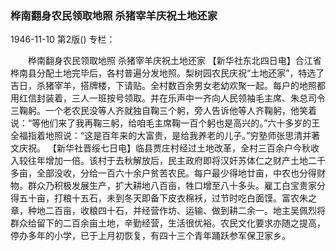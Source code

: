 ### 桦南翻身农民领取地照  杀猪宰羊庆祝土地还家

1946-11-10
第2版()
专栏：

　　桦南翻身农民领取地照
    杀猪宰羊庆祝土地还家
    【新华社东北四日电】合江省桦南县分配土地完毕后，各村普遍分发地照。梨树园农民庆祝“土地还家”，特选了吉日，杀猪宰羊，搭牌楼，下请贴。全村数百余男女老幼欢聚一起。每户的地照都用红信封装着，三人一班按号领取。并在乐声中一齐向人民领袖毛主席、朱总司令三鞠躬。一个老农民没等人齐就独自鞠三个躬，旁人告诉他等人齐鞠躬，他笑着说：“等他们来了我再鞠三躬，给咱毛主席鞠一百个躬也是高兴的。”六十多岁的王全福指着地照说：“这是百年来的大富贵，是给我养老的儿子。”穷塾师张思清并著文庆祝。
    【新华社晋绥七日电】临县贾庄村经过土地改革，全村三百余户今秋收入较往年增加一倍。该村于去秋解放后，民主政府即将汉奸苏体仁之财产土地二千多亩，全部没收，分给一百六十余户贫苦农民。每户最少得地廿亩，中农也分得财物。群众乃积极发展生产，扩大耕地八百亩，牲口增至八十多头。雇工白宝贵家分得五十亩，打粮十五石，未到冬天即备下皮衣棉袄，过节时吃白面馍。富农朱之章，种地二百亩，收粮四十石，并经营作坊、运输、做到耕二余一。地主吴佩烈将群众给留下的二百余亩土地，辛勤经营，生活很优裕。农民文化要求亦随之提高，停办多年的小学，已于上月初恢复，有四十三个青年踊跃参军保卫家乡。
